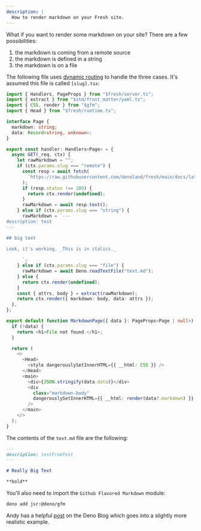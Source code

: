 ```yaml
---
description: |
  How to render markdown on your Fresh site.
---
```


What if you want to render some markdown on your site? There are a few
possibilities:

1. the markdown is coming from a remote source
2. the markdown is defined in a string
3. the markdown is on a file

The following file uses
[dynamic routing](https://fresh.deno.dev/docs/getting-started/dynamic-routes) to
handle the three cases. It's assumed this file is called `[slug].tsx`:

```ts routes/[slug].tsx
import { Handlers, PageProps } from "$fresh/server.ts";
import { extract } from "$std/front_matter/yaml.ts";
import { CSS, render } from "$gfm";
import { Head } from "$fresh/runtime.ts";

interface Page {
  markdown: string;
  data: Record<string, unknown>;
}

export const handler: Handlers<Page> = {
  async GET(_req, ctx) {
    let rawMarkdown = "";
    if (ctx.params.slug === "remote") {
      const resp = await fetch(
        `https://raw.githubusercontent.com/denoland/fresh/main/docs/latest/introduction/index.md`,
      );
      if (resp.status !== 200) {
        return ctx.render(undefined);
      }
      rawMarkdown = await resp.text();
    } else if (ctx.params.slug === "string") {
      rawMarkdown = `---
description: test
---

## big text

Look, it's working. _This is in italics._
      
      `;
    } else if (ctx.params.slug === "file") {
      rawMarkdown = await Deno.readTextFile("text.md");
    } else {
      return ctx.render(undefined);
    }
    const { attrs, body } = extract(rawMarkdown);
    return ctx.render({ markdown: body, data: attrs });
  },
};

export default function MarkdownPage({ data }: PageProps<Page | null>) {
  if (!data) {
    return <h1>File not found.</h1>;
  }

  return (
    <>
      <Head>
        <style dangerouslySetInnerHTML={{ __html: CSS }} />
      </Head>
      <main>
        <div>{JSON.stringify(data.data)}</div>
        <div
          class="markdown-body"
          dangerouslySetInnerHTML={{ __html: render(data?.markdown) }}
        />
      </main>
    </>
  );
}
```

The contents of the `text.md` file are the following:

```md text.md
---
description: testFromText
---

# Really Big Text

**bold**
```

You'll also need to import the `Github Flavored Markdown` module:

```sh Terminal
deno add jsr:@deno/gfm
```

Andy has a helpful [post](https://deno.com/blog/build-a-blog-with-fresh) on the
Deno Blog which goes into a slightly more realistic example.
